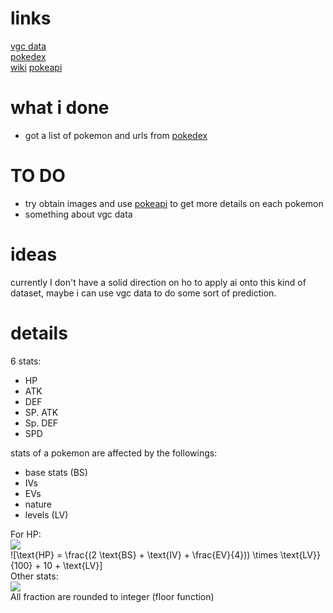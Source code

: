 # links 
<a href='https://victoryroadvgc.com/2020/12/08/players-cup-ii-na-results/'>vgc data</a>  
<a href='https://www.pokemon.com/us/pokedex/'>pokedex</a>  
<a href='https://pokemon.fandom.com/wiki/List_of_Pok%C3%A9mon'>wiki</a>
<a href='https://pokeapi.co/'>pokeapi</a>

# what i done
- got a list of pokemon and urls from <a href='https://www.pokemon.com/us/pokedex/'>pokedex</a>  

# TO DO
- try obtain images and use <a href='https://pokeapi.co/'>pokeapi</a> to get more details on each pokemon 
- something about vgc data

# ideas  
currently I don't have a solid direction on ho to apply ai onto this kind of dataset, maybe i can use vgc data to do some sort of prediction. 

# details  
6 stats:  
- HP
- ATK
- DEF
- SP. ATK
- Sp. DEF
- SPD

stats of a pokemon are affected by the followings:  
- base stats (BS)
- IVs 
- EVs
- nature 
- levels (LV) 

For HP:  
<img src="https://render.githubusercontent.com/render/math?math=%5Ctext%7BHP%7D%20%3D%20%5Cfrac%7B(2%20%5Ctext%7BBS%7D%20%2B%20%5Ctext%7BIV%7D%20%2B%20%5Cfrac%7BEV%7D%7B4%7D))%20%5Ctimes%20%5Ctext%7BLV%7D%7D%7B100%7D%20%2B%2010%20%2B%20%5Ctext%7BLV%7D">  
![\text{HP} = \frac{(2 \text{BS} + \text{IV} + \frac{EV}{4})) \times \text{LV}}{100} + 10 + \text{LV}]  
Other stats:  
<img src="https://render.githubusercontent.com/render/math?math=%5Ctext%7BOthers%7D%20%3D%20%5Cbig(%20%5Cfrac%7B(2%20%5Ctext%7BBS%7D%20%2B%20%5Ctext%7BIV%7D%20%2B%20%5Cfrac%7BEV%7D%7B4%7D))%20%5Ctimes%20%5Ctext%7BLV%7D%7D%7B100%7D%20%2B%205%20%5Cbig)%20%5Ctimes%20%5Ctext%7Bnature%7D">  
All fraction are rounded to integer (floor function)